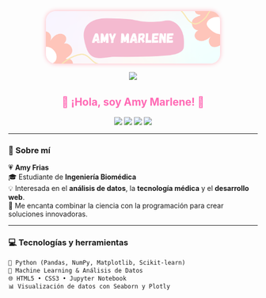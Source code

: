 <p align="center">
  <img src="https://github.com/amymarlene/amymarlene/blob/main/perfilamy.png?raw=true=true" 
       alt="Banner Amy Marlene" 
       width="70%" 
       style="border-radius: 20px; box-shadow: 0px 0px 10px #ffb6c1;" />
</p>

<p align="center">
  <img src="https://capsule-render.vercel.app/api?type=waving&color=ffb6c1&height=80&section=header" />
</p>

<h2 align="center" style="color:#ff69b4;">💖 ¡Hola, soy Amy Marlene! 💖</h2>

<p align="center">
  <img src="https://img.shields.io/badge/Ingeniería%20Biomédica-FFC0CB?style=for-the-badge&logoColor=white" />
  <img src="https://img.shields.io/badge/Python-FFE4E1?style=for-the-badge&logo=python&logoColor=ff69b4" />
  <img src="https://img.shields.io/badge/HTML5-FADADD?style=for-the-badge&logo=html5&logoColor=ff69b4" />
  <img src="https://img.shields.io/badge/CSS3-FADADD?style=for-the-badge&logo=css3&logoColor=ff69b4" />
</p>

---

### 🌷 Sobre mí

💗 **Amy Frias**  
🎓 Estudiante de **Ingeniería Biomédica**  
💡 Interesada en el **análisis de datos**, la **tecnología médica** y el **desarrollo web**.  
🌸 Me encanta combinar la ciencia con la programación para crear soluciones innovadoras.  

---

### 💻 Tecnologías y herramientas

```text
🐍 Python (Pandas, NumPy, Matplotlib, Scikit-learn)
🧠 Machine Learning & Análisis de Datos
🌐 HTML5 • CSS3 • Jupyter Notebook
📊 Visualización de datos con Seaborn y Plotly
